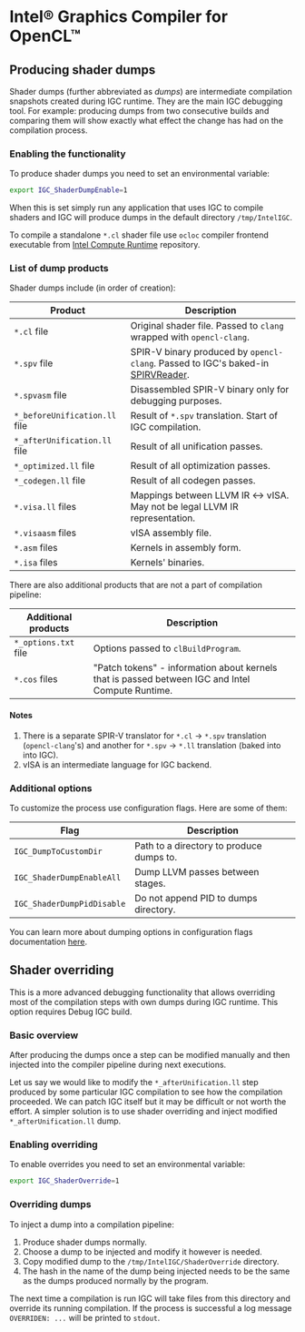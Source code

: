 <!---======================= begin_copyright_notice ============================

Copyright (C) 2021 Intel Corporation

SPDX-License-Identifier: MIT

============================= end_copyright_notice ==========================-->

# Intel&reg; Graphics Compiler for OpenCL&trade;

## Producing shader dumps

Shader dumps (further abbreviated as *dumps*) are intermediate compilation snapshots created during IGC runtime. They are the main IGC debugging tool. For example: producing dumps from two consecutive builds and comparing them will show exactly what effect the change has had on the compilation process.

### Enabling the functionality

To produce shader dumps you need to set an environmental variable:
```bash
export IGC_ShaderDumpEnable=1
```
When this is set simply run any application that uses IGC to compile shaders and IGC will produce dumps in the default directory `/tmp/IntelIGC`.

To compile a standalone `*.cl` shader file use `ocloc` compiler frontend executable from [Intel Compute Runtime](https://github.com/intel/compute-runtime) repository.

### List of dump products

Shader dumps include (in order of creation):

| Product | Description |
|-|-|
| `*.cl` file | Original shader file. Passed to `clang` wrapped with `opencl-clang`. |
| `*.spv` file | SPIR-V binary produced by `opencl-clang`. Passed to IGC's baked-in [SPIRVReader](https://github.com/intel/intel-graphics-compiler/blob/master/IGC/AdaptorOCL/SPIRV/SPIRVReader.cpp). |
| `*.spvasm` file | Disassembled SPIR-V binary only for debugging purposes. |
| `*_beforeUnification.ll` file | Result of `*.spv` translation. Start of IGC compilation. |
| `*_afterUnification.ll` file | Result of all unification passes. |
| `*_optimized.ll` file | Result of all optimization passes. |
| `*_codegen.ll` file | Result of all codegen passes. |
| `*.visa.ll` files | Mappings between LLVM IR &LeftRightArrow; vISA. May not be legal LLVM IR representation. |
| `*.visaasm` files | vISA assembly file. |
| `*.asm` files | Kernels in assembly form. |
| `*.isa` files | Kernels' binaries. |

There are also additional products that are not a part of compilation pipeline:

| Additional products | Description |
|-|-|
|`*_options.txt` file | Options passed to `clBuildProgram`. |
|`*.cos` files | "Patch tokens" - information about kernels that is passed between IGC and Intel Compute Runtime. |

#### Notes
1. There is a separate SPIR-V translator for `*.cl` &RightArrow; `*.spv` translation (`opencl-clang`'s) and another for `*.spv` &RightArrow; `*.ll` translation (baked into into IGC).
2. vISA is an intermediate language for IGC backend.

### Additional options

To customize the process use configuration flags. Here are some of them:

|Flag|Description|
|-|-|
|`IGC_DumpToCustomDir`| Path to a directory to produce dumps to. |
|`IGC_ShaderDumpEnableAll`| Dump LLVM passes between stages. |
|`IGC_ShaderDumpPidDisable`| Do not append PID to dumps directory. |

You can learn more about dumping options in configuration flags documentation [here](https://github.com/intel/intel-graphics-compiler/blob/master/documentation/configuration_flags.md).

## Shader overriding

This is a more advanced debugging functionality that allows overriding most of the compilation steps with own dumps during IGC runtime. This option requires Debug IGC build.

### Basic overview

After producing the dumps once a step can be modified manually and then injected into the compiler pipeline during next executions.

Let us say we would like to modify the `*_afterUnification.ll` step produced by some particular IGC compilation to see how the compilation proceeded. We can patch IGC itself but it may be difficult or not worth the effort. A simpler solution is to use shader overriding and inject modified `*_afterUnification.ll` dump.

### Enabling overriding

To enable overrides you need to set an environmental variable:
```bash
export IGC_ShaderOverride=1
```

### Overriding dumps

To inject a dump into a compilation pipeline:
1. Produce shader dumps normally.
2. Choose a dump to be injected and modify it however is needed.
3. Copy modified dump to the `/tmp/IntelIGC/ShaderOverride` directory.
4. The hash in the name of the dump being injected needs to be the same as the dumps produced normally by the program.

The next time a compilation is run IGC will take files from this directory and override its running compilation. If the process is successful a log message `OVERRIDEN: ...` will be printed to `stdout`.
